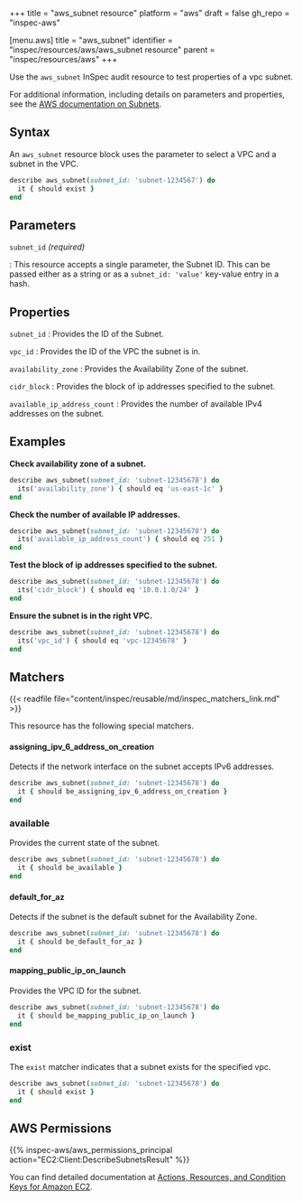 +++
title = "aws_subnet resource"
platform = "aws"
draft = false
gh_repo = "inspec-aws"

[menu.aws]
title = "aws_subnet"
identifier = "inspec/resources/aws/aws_subnet resource"
parent = "inspec/resources/aws"
+++

Use the `aws_subnet` InSpec audit resource to test properties of a vpc subnet.

For additional information, including details on parameters and properties, see the [AWS documentation on Subnets](https://docs.aws.amazon.com/vpc/latest/userguide/VPC_Subnets.html).

## Syntax

An `aws_subnet` resource block uses the parameter to select a VPC and a subnet in the VPC.

```ruby
describe aws_subnet(subnet_id: 'subnet-1234567') do
  it { should exist }
end
```

## Parameters

`subnet_id` _(required)_

: This resource accepts a single parameter, the Subnet ID.
  This can be passed either as a string or as a `subnet_id: 'value'` key-value entry in a hash.

## Properties

`subnet_id`
: Provides the ID of the Subnet.

`vpc_id`
: Provides the ID of the VPC the subnet is in.

`availability_zone`
: Provides the Availability Zone of the subnet.

`cidr_block`
: Provides the block of ip addresses specified to the subnet.

`available_ip_address_count`
: Provides the number of available IPv4 addresses on the subnet.

## Examples

**Check availability zone of a subnet.**

```ruby
describe aws_subnet(subnet_id: 'subnet-12345678') do
  its('availability_zone') { should eq 'us-east-1c' }
end
```

**Check the number of available IP addresses.**

```ruby
describe aws_subnet(subnet_id: 'subnet-12345678') do
  its('available_ip_address_count') { should eq 251 }
end
```

**Test the block of ip addresses specified to the subnet.**

```ruby
describe aws_subnet(subnet_id: 'subnet-12345678') do
  its('cidr_block') { should eq '10.0.1.0/24' }
end
```

**Ensure the subnet is in the right VPC.**

```ruby
describe aws_subnet(subnet_id: 'subnet-12345678') do
  its('vpc_id') { should eq 'vpc-12345678' }
end
```

## Matchers

{{< readfile file="content/inspec/reusable/md/inspec_matchers_link.md" >}}

This resource has the following special matchers.

#### assigning_ipv_6_address_on_creation

Detects if the network interface on the subnet accepts IPv6 addresses.

```ruby
describe aws_subnet(subnet_id: 'subnet-12345678') do
  it { should be_assigning_ipv_6_address_on_creation }
end
```

### available

Provides the current state of the subnet.

```ruby
describe aws_subnet(subnet_id: 'subnet-12345678') do
  it { should be_available }
end
```

#### default_for_az

Detects if the subnet is the default subnet for the Availability Zone.

```ruby
describe aws_subnet(subnet_id: 'subnet-12345678') do
  it { should be_default_for_az }
end
```

#### mapping_public_ip_on_launch

Provides the VPC ID for the subnet.

```ruby
describe aws_subnet(subnet_id: 'subnet-12345678') do
  it { should be_mapping_public_ip_on_launch }
end
```

### exist

The `exist` matcher indicates that a subnet exists for the specified vpc.

```ruby
describe aws_subnet(subnet_id: 'subnet-12345678') do
  it { should exist }
end
```

## AWS Permissions

{{% inspec-aws/aws_permissions_principal action="EC2:Client:DescribeSubnetsResult" %}}

You can find detailed documentation at [Actions, Resources, and Condition Keys for Amazon EC2](https://docs.aws.amazon.com/IAM/latest/UserGuide/list_amazonec2.html).
